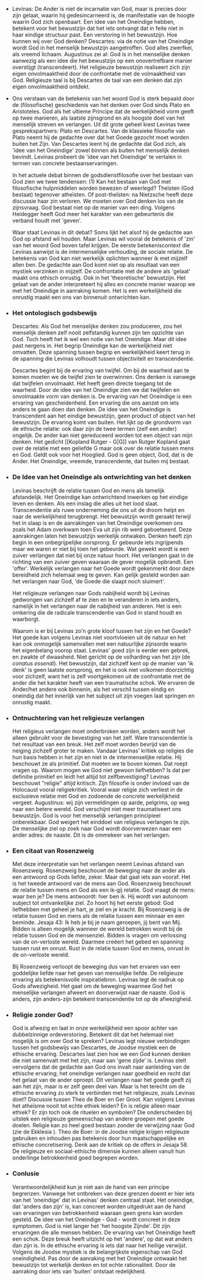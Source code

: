- Levinas: De Ander is niet de incarnatie van God, maar is precies door zijn gelaat, waarin hij gedesincarneerd is, de manifestatie van de hoogte waarin God zich openbaart. 
  Een idee van het Oneindige hebben, betekent voor het bewustzijn dat het iets ontvangt dat in feite niet in haar eindige structuur past. Een verstoring in het bewustzijn. 
  Hoe kunnen wij over God denken? Descartes: via de notie van het Oneindige wordt God in het menselijk bewustzijn aangetroffen. God alles zwerfkei, als vreemd lichaam. Augustinus zei al: God is in het menselijke denken aanwezig als een idee die het bewustzijn op een onovertrefbare manier overstijgt (transcendeert). Het religieuze bewustzijn realiseert zich zijn eigen onvolmaaktheid door de confrontatie met de volmaaktheid van God. Religieuze taal is bij Descartes de taal van een denken dat zijn eigen onvolmaaktheid ontdekt.
- Ons verstaan van de betekenis van het woord God is sterk bepaald door de (filosofische) geschiedenis van het denken over God sinds Plato en Aristoteles. God als het ultieme Principe dat de werkelijkheid vorm geeft op twee manieren, als laatste zijnsgrond en als hoogste doel van het menselijk streven en verlangen. Uit dit grote geheel kiest Levinas twee gesprekspartners: Plato en Descartes. Van de klassieke filosofie van Plato neemt hij de gedachte over dat het Goede gezocht moet worden buiten het Zijn. Van Descartes leent hij de gedachte dat God zich, als 'idee van het Oneindige' zowel binnen als buiten het menselijk denken bevindt. Levinas probeert de 'idee van het Oneindige' te vertalen in termen van concrete bestaanservaringen. 
  
  In het actuele debat binnen de godsdienstfilosofie over het bestaan van God zien we twee tendensen: (1) Kan het bestaan van God met filosofische hulpmiddelen worden bewezen of weerlegd? Theïsten (God bestaat) tegenover atheïsten. Of post-theïsten: na Nietzsche heeft deze discussie haar zin verloren. We moeten over God denken los van de zijnsvraag. God bestaat niet op de manier van een ding. Volgens Heidegger heeft God meer het karakter van een gebeurtenis die verband houdt met 'geven'. 
  
  Waar staat Levinas in dit debat? Soms lijkt het alsof hij de gedachte aan God op afstand wil houden. Maar Levinas wil vooral de betekenis of 'zin' van het woord God boven tafel krijgen. De eerste betekeniscontext die Levinas aanwijst is de intermenselijke verhouding, de sociale relatie. De betekenis van God kan niet werkelijk oplichten wanneer ik met mijzelf allen ben. De gedachte aan God komt niet op als resultaat van een mystiek verzinken in mijzelf. De confrontatie met de andere als 'gelaat' maakt ons ethisch onrustig. Ook in het 'theoretische' bewustzijn. Het gelaat van de ander interpreteert hij alles en concrete manier waarop we met het Oneindige in aanraking komen. Het is een werkelijkheid die onrustig maakt een ons van binnenuit ontwrichten kan.
- ### Het ontologisch godsbewijs
  Descartes: Als God het menselijke denken zou produceren, zou het menselijk denken zelf nooit zelfstandig kunnen zijn ten opzichte van God. Toch heeft het ik wel een notie van het Oneindige. Maar dit idee past nergens in. Het begrip Oneindige kan de werkelijkheid niet omvatten. 
  Deze spanning tussen begrip en werkelijkheid keert terug in de spanning die Levinas volhoudt tussen objectiviteit en transcendentie. 
  
  Descartes begint bij de ervaring van twijfel. Om bij de waarheid aan te komen moeten we de twijfel zien te overwinnen. Ons denken is vanwege dat twijfelen onvolmaakt. Het heeft geen directe toegang tot de waarheid. Door de idee van het Oneindige zien we dat twijfelen en onvolmaakte vorm van denken is. De ervaring van het Oneindige is een ervaring van gescheidenheid. Een ervaring die ons aanzet om iets anders te gaan doen dan denken. De idee van het Oneindige is transcendent aan het eindige bewustzijn, geen product of object van het bewustzijn. De ervaring komt van buiten. Het lijkt op de grondvorm van de ethische relatie: ook daar zijn de twee termen (zelf een ander) ongelijk. De ander kan niet gereduceerd worden tot een object van mijn denken. Het gedicht [[Kopland Rutger - G|G]] van Rutger Kopland gaat over de relatie met een geliefde G maar ook over de relatie tussen mens en God. Geldt ook voor het Hooglied. God is geen object, God, dat is de Ander. Het Oneindige, vreemde, transcendente, dat buiten mij bestaat.
- ### De Idee van het Oneindige als ontwrichting van het denken
  Levinas beschrijft de relatie tussen God en mens als tamelijk afstandelijk. Het Oneindige kan ontwrichtend inwerken op het eindige leven en denken. Als een inslag die alles uit het lood slaat. Transcendentie als ruwe onderneming die ons uit de droom helpt en naar de werkelijkheid terugbrengt. Het bewustzijn wordt geraakt terwijl het in slaap is en de aanrakingen van het Oneindige overkomen ons zoals het Adam overkwam toen Eva uit zijn rib werd geboetseerd. Deze aanrakingen laten het bewustzijn werkelijk ontwaken. Denken heeft zijn begin in een onbegrijpelijke oorsprong. Er gebeurde iets ingrijpends maar we waren er niet bij toen het gebeurde. Wat gewekt wordt is een zuiver verlangen dat niet bij onze natuur hoort. Het verlangen gaat in de richting van een zuiver geven waaraan de gever mogelijk opbrandt. Een 'offer'. Werkelijk verlangen naar het Goede wordt gekenmerkt door deze bereidheid zich helemaal weg te geven. Kan gelijk gesteld worden aan het verlangen naar God, 'de Goede die slaapt noch sluimert'.
  
  Het religieuze verlangen naar Gods nabijheid wordt bij Levinas gedwongen van zichzelf af te zien en te veranderen in iets anders, namelijk in het verlangen naar de nabijheid van anderen. Het is een omkering die de radicale transcendentie van God in stand houdt en waarborgt. 
  
  Waarom is er bij Levinas zo'n grote kloof tussen het zijn en het Goede? Het goede kan volgens Levinas niet voortvloeien uit de natuur en het kan ook onmogelijk samenvallen met een natuurlijke zijnsorde waarin het eigenbelang voorop staat. Levinas' goed zijn is eerder een gebrek, en zwakte of dwaasheid. Niet gericht op de volharding van het zijn (de *conatus essendi*). Het bewustzijn, dat zichzelf kent op de manier van 'ik denk' is geen laatste oorsprong, en het is ook niet volkomen doorzichtig voor zichzelf, want het is zelf voortgekomen uit de confrontatie met de ander die het karakter heeft van een traumatische schok. We ervaren de Ander/het andere ook binnenin, als het verschil tussen eindig en oneindig dat het innerlijk van het subject uit zijn voegen laat springen en onrustig maakt.
- ### Ontnuchtering van het religieuze verlangen
  Het religieus verlangen moet onderbroken worden, anders wordt het alleen gebruikt voor de bevestiging van het zelf. Ware transcendentie is het resultaat van een breuk. Het zelf moet worden bevrijd van de neiging zichzelf groter te maken. Vandaar Levinas' kritiek op religies die hun basis hebben in het zijn en niet in de intermenselijke relatie. Hij beschouwt ze als primitief. Dat moeten we te boven komen. Dat roept vragen op. Waarom mogen we God niet gewoon liefhebben? Is dat per definitie primitief en leidt het altijd tot zelfbevestiging? Levinas beschouwt "religie" altijd kritisch. Zijn filosofie is onder invloed van de Holocaust vooral religiekritiek. Vooral waar religie zich verliest in de exclusieve relatie met God en zodoende de concrete werkelijkheid vergeet. Augustinus: wij zijn vermeldingen op aarde, pelgrims, op weg naar een betere wereld.
  God verschijnt niet meer traumatiseert ons bewustzijn. God is voor het menselijk verlangen principieel onbereikbaar. God weigert het einddoel van religieus verlangen te zijn. De menselijke ziel op zoek naar God wordt doorverwezen naar een ander adres: de naaste. Dit is de ommekeer van het verlangen.
- ### Een citaat van Rosenzweig
  Met deze interpretatie van het verlangen neemt Levinas afstand van Rosenzweig. Rosenzweig beschouwt de beweging naar de ander als een antwoord op Gods liefde, zeker. Maar dat gaat iets aan vooraf. Het is het tweede antwoord van de mens aan God. Rosenzweig beschouwt de relatie tussen mens en God als een ik-gij relatie. God vraagt de mens: waar ben je? De mens antwoordt: hier ben ik. Hij wordt van autonoom subject tot ontvankelijke ziel. Zo hoort hij het eerste gebod: God liefhebben met geheel je hart, je ziel en je kracht. Bij Rosenzweig is de relatie tussen God en mens als de relatie tussen een minnaar en een beminde. Jesaja 43: Ik heb je bij je naam geroepen, jij bent van Mij. Bidden is alleen mogelijk wanneer de wereld betrokken wordt bij de relatie tussen God en de mensenziel. Bidden is vragen om verlossing van de on-verloste wereld. Daarmee creëert het gebed en spanning tussen rust en onrust. Rust in de relatie tussen God en mens, onrust in de on-verloste wereld. 
  
  Bij Rosenzweig verloopt de beweging dus van het ervaren van een goddelijke liefde naar het geven van menselijke liefde. De religieuze ervaring als betekenisvolle inspiratiebron. Levinas legt de nadruk op Gods afwezigheid. Het gaat om de beweging waarmee God het menselijke verlangen afweert en doorverwijst naar de naaste. God is anders, zijn anders-zijn betekent transcendentie tot op de afwezigheid.
- ### Religie zonder God?
  God is afwezig en laat in onze werkelijkheid een spoor achter van dubbelzinnige ordeverstoring. Betekent dit dat het helemaal niet mogelijk is om over God te spreken? Levinas legt nieuwe verbindingen tussen het godsbewijs van Descartes, de Joodse mystiek een de ethische ervaring. Descartes laat zien hoe we een God kunnen denken die niet samenvalt met het zijn, maar aan 'gene zijde' is. Levinas stelt vervolgens dat de gedachte aan God ons invalt naar aanleiding van de ethische ervaring; het oneindige verlangen naar goedheid en recht dat het gelaat van de ander oproept. Dit verlangen naar het goede geeft zij aan het zijn, maar is er zelf geen deel van. 
  Maar is het terecht om de ethische ervaring zo sterk te verbinden met het religieuze, zoals Levinas doet? Discussie tussen Theo de Boer en Ger Groot. Kan volgens Levinas het atheïsme nooit tot echte ethiek leiden? En is religie alleen maar ethiek? Er zijn toch ook de rituelen en symbolen? Die onderscheiden bij uitstek een religieuze gemeenschap van andere groepen met goede doelen. Religie kan zo heel goed bestaan zonder de verwijzing naar God (zie de Ekklesia ).  Theo de Boer: in de Joodse religie krijgen religieuze gebruiken en inhouden pas betekenis door hun maatschappelijke en ethische concretisering. Denk aan de kritiek op de offers in Jesaja 58. De religieuze en sociaal-ethische dimensie kunnen alleen vanuit hun onderlinge betrokkenheid goed begrepen worden.
- ### Conlusie
  Verantwoordelijkheid kun je niet aan de hand van een principe begrenzen. Vanwege het ontbreken van deze grenzen doemt er hier iets van het 'oneindige' dat in Levinas' denken centraal staat. Het oneindige, dat 'anders dan zijn' is, kan concreet worden uitgedrukt aan de hand van ervaringen van betrokkenheid waaraan geen grens kan worden gesteld. De idee van het Oneindige - God - wordt concreet in deze symptomen. God is niet langer het 'het hoogste Zijnde'.  Dit zijn ervaringen die alle mensen hebben. De ervaring van het Oneindige heeft een schok. Deze breuk heeft uitzicht op het 'andere', op dat wat anders dan zijn is. In de ethische ervaring is iets dat naar het heilige verwijst. Volgens de Joodse mystiek is de belangrijkste eigenschap van God oneindigheid. 
  Pas door de aanraking met het Oneindige ontwaakt het bewustzijn tot werkelijk denken en tot echte rationaliteit. Door de aanraking door iets van 'buiten' ontstaat redelijkheid.
